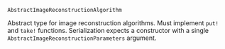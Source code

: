 ```
AbstractImageReconstructionAlgorithm
```

Abstract type for image reconstruction algorithms. Must implement `put!` and `take!` functions. Serialization expects a constructor with a single `AbstractImageReconstructionParameters` argument.
